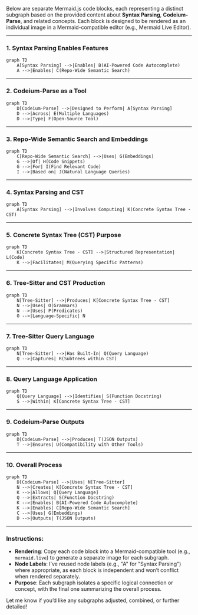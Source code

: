 Below are separate Mermaid.js code blocks, each representing a distinct subgraph based on the provided content about **Syntax Parsing**, **Codeium-Parse**, and related concepts. Each block is designed to be rendered as an individual image in a Mermaid-compatible editor (e.g., Mermaid Live Editor).

---

### 1. Syntax Parsing Enables Features
```mermaid
graph TD
    A[Syntax Parsing] -->|Enables| B(AI-Powered Code Autocomplete)
    A -->|Enables| C(Repo-Wide Semantic Search)
```

---

### 2. Codeium-Parse as a Tool
```mermaid
graph TD
    D[Codeium-Parse] -->|Designed to Perform| A[Syntax Parsing]
    D -->|Across| E(Multiple Languages)
    D -->|Type| F(Open-Source Tool)
```

---

### 3. Repo-Wide Semantic Search and Embeddings
```mermaid
graph TD
    C[Repo-Wide Semantic Search] -->|Uses| G(Embeddings)
    G -->|Of| H(Code Snippets)
    G -->|For| I(Find Relevant Code)
    I -->|Based on| J(Natural Language Queries)
```

---

### 4. Syntax Parsing and CST
```mermaid
graph TD
    A[Syntax Parsing] -->|Involves Computing| K(Concrete Syntax Tree - CST)
```

---

### 5. Concrete Syntax Tree (CST) Purpose
```mermaid
graph TD
    K[Concrete Syntax Tree - CST] -->|Structured Representation| L(Code)
    K -->|Facilitates| M(Querying Specific Patterns)
```

---

### 6. Tree-Sitter and CST Production
```mermaid
graph TD
    N[Tree-Sitter] -->|Produces| K[Concrete Syntax Tree - CST]
    N -->|Uses| O(Grammars)
    N -->|Uses| P(Predicates)
    O -->|Language-Specific| N
```

---

### 7. Tree-Sitter Query Language
```mermaid
graph TD
    N[Tree-Sitter] -->|Has Built-In| Q(Query Language)
    Q -->|Captures| R(Subtrees within CST)
```

---

### 8. Query Language Application
```mermaid
graph TD
    Q[Query Language] -->|Identifies| S(Function Docstring)
    S -->|Within| K[Concrete Syntax Tree - CST]
```

---

### 9. Codeium-Parse Outputs
```mermaid
graph TD
    D[Codeium-Parse] -->|Produces| T(JSON Outputs)
    T -->|Ensures| U(Compatibility with Other Tools)
```

---

### 10. Overall Process
```mermaid
graph TD
    D[Codeium-Parse] -->|Uses| N[Tree-Sitter]
    N -->|Creates| K[Concrete Syntax Tree - CST]
    K -->|Allows| Q[Query Language]
    Q -->|Extracts| S(Function Docstring)
    K -->|Enables| B(AI-Powered Code Autocomplete)
    K -->|Enables| C[Repo-Wide Semantic Search]
    C -->|Uses| G(Embeddings)
    D -->|Outputs| T(JSON Outputs)
```

---

### Instructions:
- **Rendering**: Copy each code block into a Mermaid-compatible tool (e.g., `mermaid.live`) to generate a separate image for each subgraph.
- **Node Labels**: I’ve reused node labels (e.g., "A" for "Syntax Parsing") where appropriate, as each block is independent and won’t conflict when rendered separately.
- **Purpose**: Each subgraph isolates a specific logical connection or concept, with the final one summarizing the overall process.

Let me know if you’d like any subgraphs adjusted, combined, or further detailed!